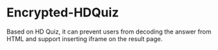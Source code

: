 # Encrypted-HDQuiz
Based on HD Quiz, it can prevent users from decoding the answer from HTML and support inserting iframe on the result page.

